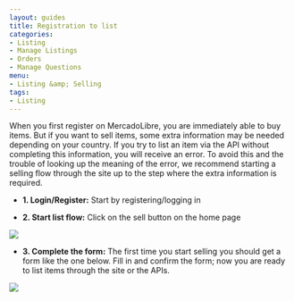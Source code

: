 ```yaml
---
layout: guides
title: Registration to list
categories: 
- Listing
- Manage Listings
- Orders
- Manage Questions
menu: 
- Listing &amp; Selling
tags: 
- Listing
---
```



When you first register on MercadoLibre, you are immediately able to buy items. But if you want to sell items, some extra information may be needed depending on your country. If you try to list an item via the API without completing this information, you will receive an error. To avoid this and the trouble of looking up the meaning of the error, we recommend starting a selling flow through the site up to the step where the extra information is required.


- **1. Login/Register:** Start by registering/logging in


- **2. Start list flow:** Click on the sell button on the home page


<img src="/images/list-flow-1.png"><br>

- **3. Complete the form:** The first time you start selling you should get a form like the one below. Fill in and confirm the form; now you are ready to list items through the site or the APIs.<br>


<img src="/images/list-flow-2.png">
